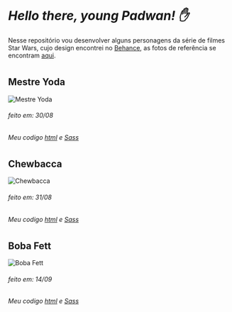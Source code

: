 # *Hello there, young Padwan!  :hand:*

Nesse repositório vou desenvolver alguns personagens da série de filmes Star Wars, cujo design encontrei no [Behance](https://www.behance.net/gallery/17998561/Star-Wars-Long-Shadow-Flat-Design-Icons), as fotos de referência se encontram [aqui](https://github.com/Ricmaloy/StarWars/tree/master/assets).


#

## Mestre Yoda 
![Mestre Yoda](https://i.imgur.com/KD0gumX.png)

###### feito em: 30/08
###### Meu codigo [html](https://github.com/Ricmaloy/StarWars/blob/master/yoda.html) e [Sass](https://github.com/Ricmaloy/StarWars/blob/master/sass/characters/_Yoda.scss)

#

## Chewbacca
![Chewbacca](https://i.imgur.com/GHIrjCs.png)

###### feito em: 31/08
###### Meu codigo [html](https://github.com/Ricmaloy/StarWars/blob/master/characters/chewbacca.html) e [Sass](https://github.com/Ricmaloy/StarWars/blob/master/sass/characters/_chewbacca.scss)

#

## Boba Fett
![Boba Fett](https://i.imgur.com/Kv9tCbo.png)

###### feito em: 14/09
###### Meu codigo [html](https://github.com/Ricmaloy/StarWars/blob/master/characters/bobaFett.html) e [Sass](https://github.com/Ricmaloy/StarWars/blob/master/sass/characters/_bobaFett.scss)

#